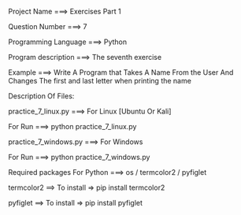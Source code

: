 Project Name ===> Exercises Part 1

Question Number ===> 7

Programming Language ===> Python

Program description ===> The seventh exercise

Example ===> Write A Program that Takes A Name From the User And Changes The first and last letter when printing the name

Description Of Files:

practice_7_linux.py ===> For Linux [Ubuntu Or Kali]

For Run ===> python practice_7_linux.py

practice_7_windows.py ===> For Windows

For Run ===> python practice_7_windows.py

Required packages For Python ===> os / termcolor2 / pyfiglet

termcolor2 ==> To install => pip install termcolor2

pyfiglet ==> To install => pip install pyfiglet